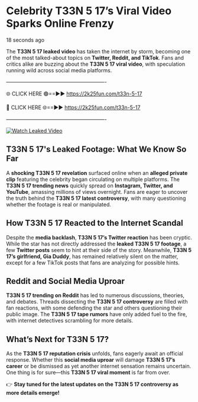 # Celebrity T33N 5 17’s Viral Video Sparks Online Frenzy

18 seconds ago

The **T33N 5 17 leaked video** has taken the internet by storm, becoming one of the most talked-about topics on **Twitter, Reddit, and TikTok**. Fans and critics alike are buzzing about the **T33N 5 17 viral video**, with speculation running wild across social media platforms.

———————————————————-

🌐 CLICK HERE 🟢==►► https://2k25fun.com/t33n-5-17

🔴 CLICK HERE 🌐==►► https://2k25fun.com/t33n-5-17

———————————————————-

[![Watch Leaked Video](https://miro.medium.com/v2/resize:fit:828/format:webp/1*cilzJN44JGOrTw9NJCrNHA.gif "Watch Leaked Video")](https://2k25fun.com/t33n-5-17)

## **T33N 5 17's Leaked Footage: What We Know So Far**  
A **shocking T33N 5 17 revelation** surfaced online when an **alleged private clip** featuring the celebrity began circulating on multiple platforms. The **T33N 5 17 trending news** quickly spread on **Instagram, Twitter, and YouTube**, amassing millions of views overnight. Fans are eager to uncover the truth behind the **T33N 5 17 latest controversy**, with many questioning whether the footage is real or manipulated.  

## **How T33N 5 17 Reacted to the Internet Scandal**  
Despite the **media backlash**, **T33N 5 17’s Twitter reaction** has been cryptic. While the star has not directly addressed the **leaked T33N 5 17 footage**, a few **Twitter posts** seem to hint at their side of the story. Meanwhile, **T33N 5 17’s girlfriend, Gia Duddy**, has remained relatively silent on the matter, except for a few TikTok posts that fans are analyzing for possible hints.  

## **Reddit and Social Media Uproar**  
**T33N 5 17 trending on Reddit** has led to numerous discussions, theories, and debates. Threads dissecting the **T33N 5 17 controversy** are filled with fan reactions, with some defending the star and others questioning their public image. The **T33N 5 17 tape rumors** have only added fuel to the fire, with internet detectives scrambling for more details.  

## **What’s Next for T33N 5 17?**  
As the **T33N 5 17 reputation crisis** unfolds, fans eagerly await an official response. Whether this **social media uproar** will damage **T33N 5 17’s career** or be dismissed as yet another internet sensation remains uncertain. One thing is for sure—this **T33N 5 17 viral moment** is far from over.  

👉 **Stay tuned for the latest updates on the T33N 5 17 controversy as more details emerge!**  